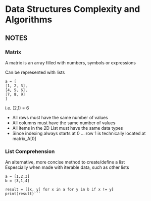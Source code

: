 # Data Structures Complexity and Algorithms
## NOTES
### Matrix
A matrix is an array filled with numbers, symbols or expressions

Can be represented with lists
```
a = [
[1, 2, 3],
[4, 5, 6],
[7, 8, 9]
]
```
i.e. (2,1) = 6

- All rows must have the same number of values
- All columns must have the same number of values
- All items in the 2D List must have the same data types
- Since indexing always starts at 0 ... row 1 is technically located at matrix_A[0]

### List Comprehension
An alternative, more concise method to create/define a list\
Espescially when made with iterable data, such as other lists
```# Solution
a = [1,2,3]
b = [3,1,4]

result = [[x, y] for x in a for y in b if x != y]
print(result)```
